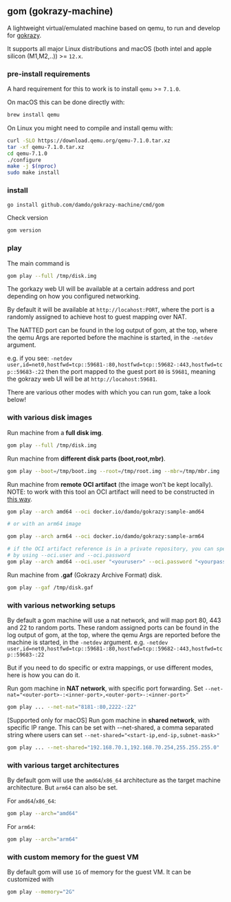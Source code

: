 ## gom (gokrazy-machine)

A lightweight virtual/emulated machine based on qemu, to run and develop for [gokrazy](gokrazy.org).

It supports all major Linux distributions and macOS (both intel and apple silicon (M1,M2,..)) >= `12.x`.

### pre-install requirements

A hard requirement for this to work is to install `qemu` >= `7.1.0`.

On macOS this can be done directly with:
```sh
brew install qemu
```

On Linux you might need to compile and install qemu with:
```sh
curl -SLO https://download.qemu.org/qemu-7.1.0.tar.xz
tar -xf qemu-7.1.0.tar.xz
cd qemu-7.1.0
./configure
make -j $(nproc)
sudo make install
```

### install
```sh
go install github.com/damdo/gokrazy-machine/cmd/gom
```

Check version
```sh
gom version
```

### play

The main command is
```sh
gom play --full /tmp/disk.img
```

The gorkazy web UI will be available at a certain address and port
depending on how you configured networking.

By default it will be available at `http://locahost:PORT`, where the
port is a randomly assigned to achieve host to guest mapping over NAT.

The NATTED port can be found in the log output of gom, at the top, where the qemu Args
are reported before the machine is started, in the `-netdev` argument.

e.g. if you see: `-netdev user,id=net0,hostfwd=tcp::59681-:80,hostfwd=tcp::59682-:443,hostfwd=tcp::59683-:22`
then the port mapped to the guest port `80` is `59681`, meaning the gokrazy web UI will be at `http://locahost:59681`.

There are various other modes with which you can run gom, take a look below!

### with various disk images

Run machine from a **full disk img**.
```sh
gom play --full /tmp/disk.img
```

Run machine from **different disk parts (boot,root,mbr)**.
```sh
gom play --boot=/tmp/boot.img --root=/tmp/root.img --mbr=/tmp/mbr.img
```

Run machine from **remote OCI artifact** (the image won't be kept locally).
NOTE: to work with this tool an OCI artifact will need to be constructed in [this way](./docs/oci.md).
```sh
gom play --arch amd64 --oci docker.io/damdo/gokrazy:sample-amd64

# or with an arm64 image

gom play --arch arm64 --oci docker.io/damdo/gokrazy:sample-arm64

# if the OCI artifact reference is in a private repository, you can specify credentials
# by using --oci.user and --oci.password
gom play --arch amd64 --oci.user "<youruser>" --oci.password "<yourpassword>" --oci docker.io/damdo/gokrazy:sample-amd64
```

Run machine from **.gaf** (Gokrazy Archive Format) disk.
```sh
gom play --gaf /tmp/disk.gaf
```


### with various networking setups

By default a gom machine will use a nat network, and will map port 80, 443 and 22 to random ports.
These random assigned ports can be found in the log output of gom, at the top, where the qemu Args
are reported before the machine is started, in the `-netdev` argument.
e.g. `-netdev user,id=net0,hostfwd=tcp::59681-:80,hostfwd=tcp::59682-:443,hostfwd=tcp::59683-:22`

But if you need to do specific or extra mappings, or use different modes, here is how you can do it.

Run gom machine in **NAT network**, with specific port forwarding.
Set `--net-nat="<outer-port>-:<inner-port>,<outer-port>-:<inner-port>"`
```sh
gom play ... --net-nat="8181-:80,2222-:22"
```

[Supported only for macOS]
Run gom machine in **shared network**, with specific IP range.
This can be set with --net-shared, a comma separated string
where users can set `--net-shared="<start-ip,end-ip,subnet-mask>"`
```sh
gom play ... --net-shared="192.168.70.1,192.168.70.254,255.255.255.0"
```

### with various target architectures
By default gom will use the `amd64`/`x86_64` architecture as the target machine architecture.
But `arm64` can also be set.

For `amd64`/`x86_64`:
```sh
gom play --arch="amd64"
```

For `arm64`:
```sh
gom play --arch="arm64"
```

### with custom memory for the guest VM
By default gom will use `1G` of memory for the guest VM.
It can be customized with
```sh
gom play --memory="2G"
```
